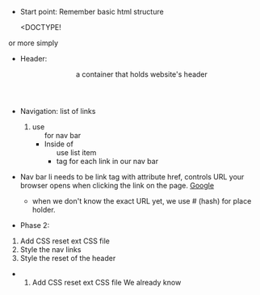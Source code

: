 - Start point: Remember basic html structure

  <DOCTYPE! <!DOCTYPE html>
<html>
<head>
  <meta charset="utf-8" />
  <meta http-equiv="X-UA-Compatible" content="IE=edge">
  <title>Page Title</title>
  <meta name="viewport" content="width=device-width, initial-scale=1">
  <link rel="stylesheet" type="text/css" media="screen" href="main.css" />
  <script src="main.js"></script>
</head>
<body>
  
</body>
</html>

or more simply

<!DOCTYPE html>
<head>
  <!-- meta info goes here -->
</head>
<body>
  <!-- Content goes here -->
</body>

- Header: <header> a container that holds website's header

- Navigation: list of links
  1) use <ul> for nav bar
  2) Inside of <ul> use list item <li> tag for each link in our nav bar

- Nav bar li needs to be link
  <a> tag with attribute href, controls URL your browser opens when clicking the link on the page.
  <a href="http://www.google.com">Google</a>
  - when we don't know the exact URL yet, we use # (hash) for place holder.  

- Phase 2: 
1) Add CSS reset ext CSS file
2) Style the nav links
3) Style the reset of the header

- 1) Add CSS reset ext CSS file
We already know <style> is one way to include CSS into HTML.  Next, CSS can be included via <link> tag which is external css file.

  * link tag must have 2 things:
    1) href - a URL where the CSS file lives
    2) rel - which should always be set to "stylesheet"
    ex) 
    <link href="http://dash.ga.co/normalize.css" rel="stylesheet">
    - good to always include normalize.css to all web project.

  - by default browser gives some padding to list bullets points which makes links off-center!  We may fix this by using padding property to set 10px of padding on all sides.  As a default, bullet points are part of 40 px padding only left for ul padding.  By giving 10px you move the bullet off the screen and center the ul element.
    ul {
      /* fixing the list nav links be centered */
      padding: 10px; 
    }

    <ul>
      <li><a href="#">About Me</a></li>
      <li><a href="#">Best Poems</a></li>
      <li><a href="#">Worst Poems</a></li>
    </ul>
- Make list to look horizontal
  li {
    display: inline;
  }